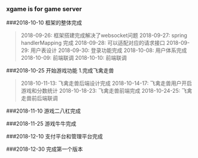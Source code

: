 ### xgame is for game server

###2018-10-10 框架的整体完成

>2018-09-26: 框架搭建完成解决了websocket问题
>2018-09-27: spring handlerMapping 完成
>2018-09-28: 可以适配对应的请求接口
>2018-09-29: 用户表设计
>2018-09-30: 登录功能完成
>2018-10-08: 用户体系完成
>2018-10-09: 前端联调
>2018-10-10: 前端联调

###2018-10-25 开始游戏功能 1.完成飞禽走兽
>2018-10-11-13: 飞禽走兽后端设计完成
>2018-10-14-17: 飞禽走兽用户开启游戏和分数统计
>2018-10-18-23: 飞禽走兽前端完成
>2018-10-24-25: 飞禽走兽前后端联调

###2018-11-10 游戏二八杠完成


###2018-11-25 游戏牛牛完成


###2018-12-10 支付平台和管理平台完成


###2018-12-30 完成第一个版本
